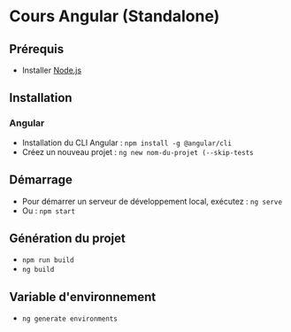 # Cours Angular (Standalone)

## Prérequis

- Installer [Node.js](https://nodejs.org/en/download/)

## Installation

### Angular

- Installation du CLI Angular : `npm install -g @angular/cli`
- Créez un nouveau projet : `ng new nom-du-projet (--skip-tests`

## Démarrage

- Pour démarrer un serveur de développement local, exécutez : `ng serve`
- Ou : `npm start`

## Génération du projet

- `npm run build`
- `ng build`

## Variable d'environnement

- `ng generate environments`
